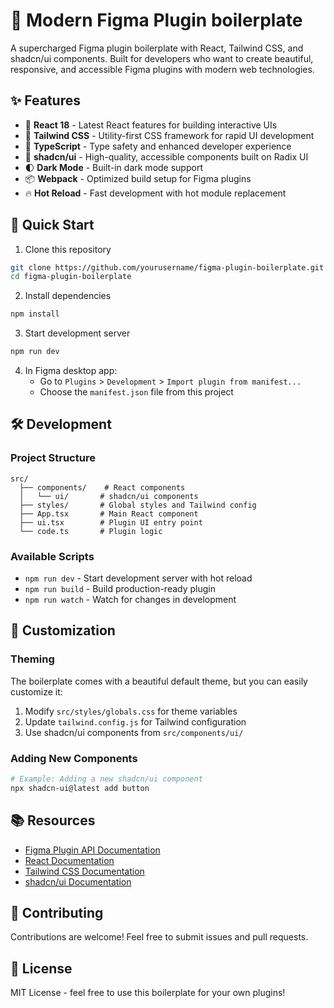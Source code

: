 # 🎨 Modern Figma Plugin boilerplate

A supercharged Figma plugin boilerplate with React, Tailwind CSS, and shadcn/ui components. Built for developers who want to create beautiful, responsive, and accessible Figma plugins with modern web technologies.

## ✨ Features

- 🚀 **React 18** - Latest React features for building interactive UIs
- 💅 **Tailwind CSS** - Utility-first CSS framework for rapid UI development
- 🎯 **TypeScript** - Type safety and enhanced developer experience
- 🧩 **shadcn/ui** - High-quality, accessible components built on Radix UI
- 🌓 **Dark Mode** - Built-in dark mode support
- 📦 **Webpack** - Optimized build setup for Figma plugins
- 🔥 **Hot Reload** - Fast development with hot module replacement

## 🚀 Quick Start

1. Clone this repository

```bash
git clone https://github.com/yourusername/figma-plugin-boilerplate.git
cd figma-plugin-boilerplate
```

2. Install dependencies

```bash
npm install
```

3. Start development server

```bash
npm run dev
```

4. In Figma desktop app:
   - Go to `Plugins` > `Development` > `Import plugin from manifest...`
   - Choose the `manifest.json` file from this project

## 🛠️ Development

### Project Structure

```
src/
  ├── components/    # React components
  │   └── ui/       # shadcn/ui components
  ├── styles/       # Global styles and Tailwind config
  ├── App.tsx       # Main React component
  ├── ui.tsx        # Plugin UI entry point
  └── code.ts       # Plugin logic
```

### Available Scripts

- `npm run dev` - Start development server with hot reload
- `npm run build` - Build production-ready plugin
- `npm run watch` - Watch for changes in development

## 🎨 Customization

### Theming

The boilerplate comes with a beautiful default theme, but you can easily customize it:

1. Modify `src/styles/globals.css` for theme variables
2. Update `tailwind.config.js` for Tailwind configuration
3. Use shadcn/ui components from `src/components/ui/`

### Adding New Components

```bash
# Example: Adding a new shadcn/ui component
npx shadcn-ui@latest add button
```

## 📚 Resources

- [Figma Plugin API Documentation](https://www.figma.com/plugin-docs/)
- [React Documentation](https://react.dev/)
- [Tailwind CSS Documentation](https://tailwindcss.com/docs)
- [shadcn/ui Documentation](https://ui.shadcn.com/)

## 🤝 Contributing

Contributions are welcome! Feel free to submit issues and pull requests.

## 📝 License

MIT License - feel free to use this boilerplate for your own plugins!
